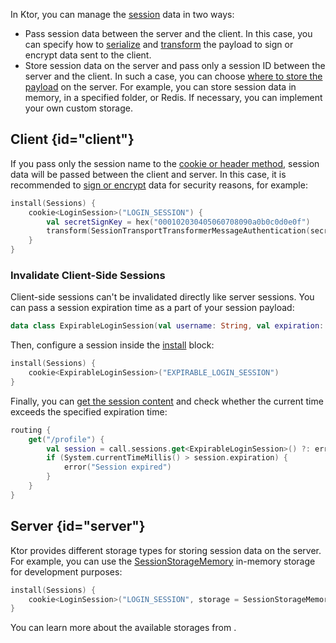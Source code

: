 [//]: # (title: Client/Server)

In Ktor, you can manage the [session](sessions.md) data in two ways:
- Pass session data between the server and the client. In this case, you can specify how to [serialize](serializers.md) and [transform](transformers.md) the payload to sign or encrypt data sent to the client.
- Store session data on the server and pass only a session ID between the server and the client. In such a case, you can choose [where to store the payload](storages.md) on the server. For example, you can store session data in memory, in a specified folder, or Redis. If necessary, you can implement your own custom storage.

## Client {id="client"}

If you pass only the session name to the [cookie or header method](cookie_header.md), session data will be passed between the client and server. In this case, it is recommended to [sign or encrypt](transformers.md) data for security reasons, for example:
```kotlin
install(Sessions) {
    cookie<LoginSession>("LOGIN_SESSION") {
        val secretSignKey = hex("000102030405060708090a0b0c0d0e0f")
        transform(SessionTransportTransformerMessageAuthentication(secretSignKey))
    }
}
```

### Invalidate Client-Side Sessions
Client-side sessions can't be invalidated directly like server sessions. You can pass a session expiration time as a part of your session payload:
```kotlin
data class ExpirableLoginSession(val username: String, val expiration: Long)
```
Then, configure a session inside the [install](sessions.md#install) block:
```kotlin
install(Sessions) {
    cookie<ExpirableLoginSession>("EXPIRABLE_LOGIN_SESSION")
}
```
Finally, you can [get the session content](sessions.md#set-content) and check whether the current time exceeds the specified expiration time:
```kotlin
routing {
    get("/profile") {
        val session = call.sessions.get<ExpirableLoginSession>() ?: error("Session not found")
        if (System.currentTimeMillis() > session.expiration) {
            error("Session expired")
        }
    }
}
```



## Server {id="server"}
Ktor provides different storage types for storing session data on the server. For example, you can use the [SessionStorageMemory](https://api.ktor.io/%ktor_version%/io.ktor.sessions/-session-storage-memory/index.html) in-memory storage for development purposes:
```kotlin
install(Sessions) {
    cookie<LoginSession>("LOGIN_SESSION", storage = SessionStorageMemory())
}
```
You can learn more about the available storages from [](storages.md).
